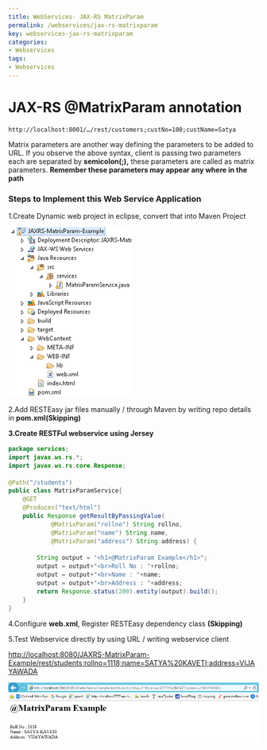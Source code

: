 ```yaml
---
title: WebServices- JAX-RS MatrixParam
permalink: /webservices/jax-rs-matrixparam
key: webservices-jax-rs-matrixparam
categories:
- Webservices
tags:
- Webservices
---
```



JAX-RS @MatrixParam annotation 
===========================================

```http
http://localhost:8001/…/rest/customers;custNo=100;custName=Satya
```


Matrix parameters are another way defining the parameters to be added to URL. If
you observe the above syntax, client is passing two parameters each are
separated by **semicolon(;),** these parameters are called as matrix parameters.
**Remember these parameters may appear any where in the path**

### Steps to Implement this Web Service Application

1.Create Dynamic web project in eclipse, convert that into Maven Project

![](media/d9b9d9edaf5c5973bcc497f5f13cebac.tmp)

2.Add RESTEasy jar files manually / through Maven by writing repo details in
**pom.xml(Skipping)**

**3.Create RESTFul webservice using Jersey**

```java
package services; 
import javax.ws.rs.*;
import javax.ws.rs.core.Response;
 
@Path("/students")
public class MatrixParamService{	
	@GET
	@Produces("text/html")
	public Response getResultByPassingValue(
			@MatrixParam("rollno") String rollno,
			@MatrixParam("name") String name,
			@MatrixParam("address") String address) {
		
		String output = "<h1>@MatrixParam Example</h1>";
		output = output+"<br>Roll No : "+rollno;
		output = output+"<br>Name : "+name;
		output = output+"<br>Address : "+address;		 
		return Response.status(200).entity(output).build(); 
	}
}
```

4.Configure **web.xml**, Register RESTEasy dependency class **(Skipping)**

5.Test Webservice directly by using URL / writing webservice client

<http://localhost:8080/JAXRS-MatrixParam-Example/rest/students;rollno=1118;name=SATYA%20KAVETI;address=VIJAYAWADA>

![](media/d8ac036dc53befdccf139e7bb9523749.tmp)
